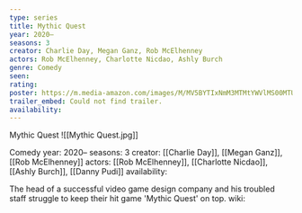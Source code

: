 ```yaml
---
type: series
title: Mythic Quest
year: 2020–
seasons: 3
creator: Charlie Day, Megan Ganz, Rob McElhenney
actors: Rob McElhenney, Charlotte Nicdao, Ashly Burch
genre: Comedy
seen:
rating: 
poster: https://m.media-amazon.com/images/M/MV5BYTIxNmM3MTMtYWVlMS00MTU1LWE5OTUtZjFmOWZiMmM5MDZiXkEyXkFqcGdeQXVyMTUzMTg2ODkz._V1_SX300.jpg
trailer_embed: Could not find trailer.
availability:
---
```

Mythic Quest
![[Mythic Quest.jpg]]

Comedy
year: 2020–
seasons: 3
creator: [[Charlie Day]], [[Megan Ganz]], [[Rob McElhenney]]
actors: [[Rob McElhenney]], [[Charlotte Nicdao]], [[Ashly Burch]], [[Danny Pudi]]
availability:

The head of a successful video game design company and his troubled staff struggle to keep their hit game 'Mythic Quest' on top.
wiki: 


